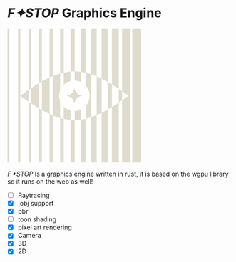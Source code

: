 # *F✦STOP* Graphics Engine

<img src="/assets/fstopwhite.png" alt="logo" width="300"/>

*F✦STOP* Is a graphics engine written in rust, it is based on the wgpu library so it runs on the web as well!

- [ ] Raytracing
- [x] .obj support
- [x] pbr
- [ ] toon shading
- [x] pixel art rendering
- [x] Camera
- [x] 3D
- [x] 2D     
